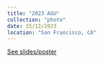 ```yaml
---
title: "2023 AGU"
collection: "photo"
date: 15/12/2023
location: "San Francisco, CA"
---
```

[See slides/poster](https://simhydro.com/slides/2023-AGU-Photos.html)

